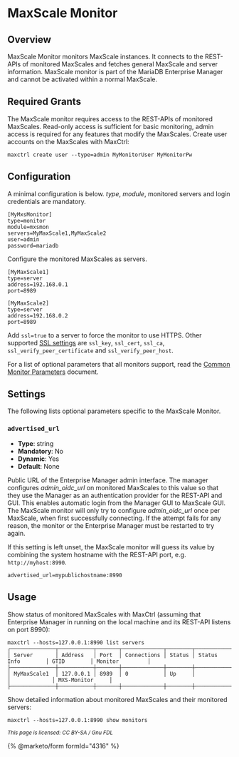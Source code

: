 # MaxScale Monitor

## Overview

MaxScale Monitor monitors MaxScale instances. It connects to the REST-APIs of
monitored MaxScales and fetches general MaxScale and server information.
MaxScale monitor is part of the MariaDB Enterprise Manager and cannot be
activated within a normal MaxScale.

## Required Grants

The MaxScale monitor requires access to the REST-APIs of monitored MaxScales.
Read-only access is sufficient for basic monitoring, admin access is required
for any features that modify the MaxScales. Create user accounts on the
MaxScales with MaxCtrl:
```
maxctrl create user --type=admin MyMonitorUser MyMonitorPw
```

## Configuration

A minimal configuration is below. *type*, *module*, monitored servers and login
credentials are mandatory.

```
[MyMxsMonitor]
type=monitor
module=mxsmon
servers=MyMaxScale1,MyMaxScale2
user=admin
password=mariadb
```

Configure the monitored MaxScales as servers.
```
[MyMaxScale1]
type=server
address=192.168.0.1
port=8989

[MyMaxScale2]
type=server
address=192.168.0.2
port=8989
```
Add `ssl=true` to a server to force the monitor to use HTTPS. Other supported
[SSL settings](../../maxscale-management/deployment/maxscale-configuration-guide.md#tlsssl-encryption)
are `ssl_key`, `ssl_cert`, `ssl_ca`, `ssl_verify_peer_certificate` and
`ssl_verify_peer_host`.

For a list of optional parameters that all monitors support, read the
[Common Monitor Parameters](common-monitor-parameters.md) document.

## Settings

The following lists optional parameters specific to the MaxScale Monitor.

### `advertised_url`

- **Type**: string
- **Mandatory**: No
- **Dynamic**: Yes
- **Default**: None

Public URL of the Enterprise Manager admin interface. The manager configures
*admin_oidc_url* on monitored MaxScales to this value so that they use the
Manager as an authentication provider for the REST-API and GUI. This enables
automatic login from the Manager GUI to MaxScale GUI. The MaxScale monitor
will only try to configure *admin_oidc_url* once per MaxScale, when first
successfully connecting. If the attempt fails for any reason, the monitor
or the Enterprise Manager must be restarted to try again.

If this setting is left unset, the MaxScale monitor will guess its value by
combining the system hostname with the REST-API port, e.g. `http://myhost:8990`.

```
advertised_url=mypublichostname:8990
```

## Usage

Show status of monitored MaxScales with MaxCtrl (assuming that Enterprise
Manager in running on the local machine and its REST-API listens on port
8990):
```
maxctrl --hosts=127.0.0.1:8990 list servers
┌──────────────┬───────────┬───────┬─────────────┬────────┬────────────────────┬─────────────┬─────────────────┐
│ Server       │ Address   │ Port  │ Connections │ Status │ Status Info        │ GTID        │ Monitor         │
├──────────────┼───────────┼───────┼─────────────┼────────┼────────────────────┼─────────────┼─────────────────┤
│ MyMaxScale1  │ 127.0.0.1 │ 8989  │ 0           │ Up     │                    │             │ MXS-Monitor     │
├──────────────┼───────────┼───────┼─────────────┼────────┼────────────────────┼─────────────┼─────────────────┤
```

Show detailed information about monitored MaxScales and their monitored servers:
```
maxctrl --hosts=127.0.0.1:8990 show monitors
```

<sub>_This page is licensed: CC BY-SA / Gnu FDL_</sub>

{% @marketo/form formId="4316" %}
